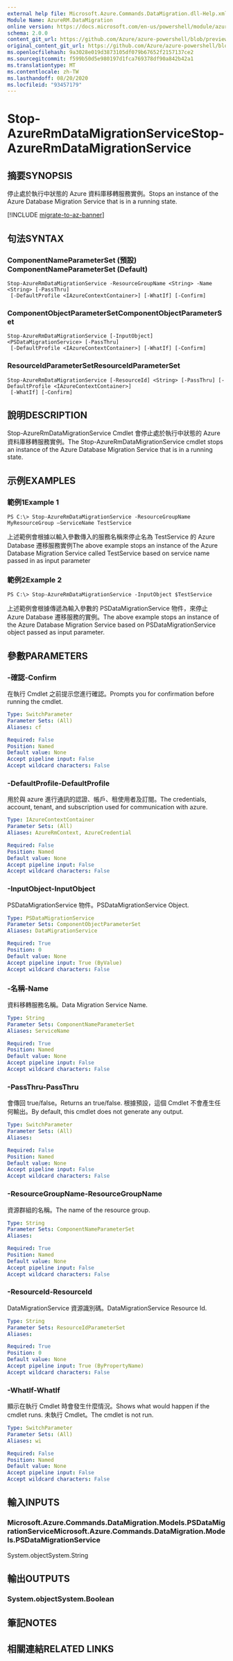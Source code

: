 ```yaml
---
external help file: Microsoft.Azure.Commands.DataMigration.dll-Help.xml
Module Name: AzureRM.DataMigration
online version: https://docs.microsoft.com/en-us/powershell/module/azurerm.datamigration/stop-azurermdatamigrationservice
schema: 2.0.0
content_git_url: https://github.com/Azure/azure-powershell/blob/preview/src/ResourceManager/DataMigration/Commands.DataMigration/help/Stop-AzureRmDataMigrationService.md
original_content_git_url: https://github.com/Azure/azure-powershell/blob/preview/src/ResourceManager/DataMigration/Commands.DataMigration/help/Stop-AzureRmDataMigrationService.md
ms.openlocfilehash: 9a3028e019d3873105df079b67652f2157137ce2
ms.sourcegitcommit: f599b50d5e980197d1fca769378df90a842b42a1
ms.translationtype: MT
ms.contentlocale: zh-TW
ms.lasthandoff: 08/20/2020
ms.locfileid: "93457179"
---
```

# <span data-ttu-id="cda69-101">Stop-AzureRmDataMigrationService</span><span class="sxs-lookup"><span data-stu-id="cda69-101">Stop-AzureRmDataMigrationService</span></span>

## <span data-ttu-id="cda69-102">摘要</span><span class="sxs-lookup"><span data-stu-id="cda69-102">SYNOPSIS</span></span>
<span data-ttu-id="cda69-103">停止處於執行中狀態的 Azure 資料庫移轉服務實例。</span><span class="sxs-lookup"><span data-stu-id="cda69-103">Stops an instance of the Azure Database Migration Service that is in a running state.</span></span>

[!INCLUDE [migrate-to-az-banner](../../includes/migrate-to-az-banner.md)]

## <span data-ttu-id="cda69-104">句法</span><span class="sxs-lookup"><span data-stu-id="cda69-104">SYNTAX</span></span>

### <span data-ttu-id="cda69-105">ComponentNameParameterSet (預設) </span><span class="sxs-lookup"><span data-stu-id="cda69-105">ComponentNameParameterSet (Default)</span></span>
```
Stop-AzureRmDataMigrationService -ResourceGroupName <String> -Name <String> [-PassThru]
 [-DefaultProfile <IAzureContextContainer>] [-WhatIf] [-Confirm]
```

### <span data-ttu-id="cda69-106">ComponentObjectParameterSet</span><span class="sxs-lookup"><span data-stu-id="cda69-106">ComponentObjectParameterSet</span></span>
```
Stop-AzureRmDataMigrationService [-InputObject] <PSDataMigrationService> [-PassThru]
 [-DefaultProfile <IAzureContextContainer>] [-WhatIf] [-Confirm]
```

### <span data-ttu-id="cda69-107">ResourceIdParameterSet</span><span class="sxs-lookup"><span data-stu-id="cda69-107">ResourceIdParameterSet</span></span>
```
Stop-AzureRmDataMigrationService [-ResourceId] <String> [-PassThru] [-DefaultProfile <IAzureContextContainer>]
 [-WhatIf] [-Confirm]
```

## <span data-ttu-id="cda69-108">說明</span><span class="sxs-lookup"><span data-stu-id="cda69-108">DESCRIPTION</span></span>
<span data-ttu-id="cda69-109">Stop-AzureRmDataMigrationService Cmdlet 會停止處於執行中狀態的 Azure 資料庫移轉服務實例。</span><span class="sxs-lookup"><span data-stu-id="cda69-109">The Stop-AzureRmDataMigrationService cmdlet stops an instance of the Azure Database Migration Service that is in a running state.</span></span>

## <span data-ttu-id="cda69-110">示例</span><span class="sxs-lookup"><span data-stu-id="cda69-110">EXAMPLES</span></span>

### <span data-ttu-id="cda69-111">範例1</span><span class="sxs-lookup"><span data-stu-id="cda69-111">Example 1</span></span>
```
PS C:\> Stop-AzureRmDataMigrationService -ResourceGroupName MyResourceGroup –ServiceName TestService

```
<span data-ttu-id="cda69-112">上述範例會根據以輸入參數傳入的服務名稱來停止名為 TestService 的 Azure Database 遷移服務實例</span><span class="sxs-lookup"><span data-stu-id="cda69-112">The above example stops an instance of the Azure Database Migration Service called TestService based on service name passed in as input parameter</span></span>

### <span data-ttu-id="cda69-113">範例2</span><span class="sxs-lookup"><span data-stu-id="cda69-113">Example 2</span></span>
```
PS C:\> Stop-AzureRmDataMigrationService -InputObject $TestService

```
<span data-ttu-id="cda69-114">上述範例會根據傳遞為輸入參數的 PSDataMigrationService 物件，來停止 Azure Database 遷移服務的實例。</span><span class="sxs-lookup"><span data-stu-id="cda69-114">The above example stops an instance of the Azure Database Migration Service based on PSDataMigrationService object passed as input parameter.</span></span>



## <span data-ttu-id="cda69-115">參數</span><span class="sxs-lookup"><span data-stu-id="cda69-115">PARAMETERS</span></span>

### <span data-ttu-id="cda69-116">-確認</span><span class="sxs-lookup"><span data-stu-id="cda69-116">-Confirm</span></span>
<span data-ttu-id="cda69-117">在執行 Cmdlet 之前提示您進行確認。</span><span class="sxs-lookup"><span data-stu-id="cda69-117">Prompts you for confirmation before running the cmdlet.</span></span>

```yaml
Type: SwitchParameter
Parameter Sets: (All)
Aliases: cf

Required: False
Position: Named
Default value: None
Accept pipeline input: False
Accept wildcard characters: False
```

### <span data-ttu-id="cda69-118">-DefaultProfile</span><span class="sxs-lookup"><span data-stu-id="cda69-118">-DefaultProfile</span></span>
<span data-ttu-id="cda69-119">用於與 azure 進行通訊的認證、帳戶、租使用者及訂閱。</span><span class="sxs-lookup"><span data-stu-id="cda69-119">The credentials, account, tenant, and subscription used for communication with azure.</span></span>

```yaml
Type: IAzureContextContainer
Parameter Sets: (All)
Aliases: AzureRmContext, AzureCredential

Required: False
Position: Named
Default value: None
Accept pipeline input: False
Accept wildcard characters: False
```

### <span data-ttu-id="cda69-120">-InputObject</span><span class="sxs-lookup"><span data-stu-id="cda69-120">-InputObject</span></span>
<span data-ttu-id="cda69-121">PSDataMigrationService 物件。</span><span class="sxs-lookup"><span data-stu-id="cda69-121">PSDataMigrationService Object.</span></span>

```yaml
Type: PSDataMigrationService
Parameter Sets: ComponentObjectParameterSet
Aliases: DataMigrationService

Required: True
Position: 0
Default value: None
Accept pipeline input: True (ByValue)
Accept wildcard characters: False
```

### <span data-ttu-id="cda69-122">-名稱</span><span class="sxs-lookup"><span data-stu-id="cda69-122">-Name</span></span>
<span data-ttu-id="cda69-123">資料移轉服務名稱。</span><span class="sxs-lookup"><span data-stu-id="cda69-123">Data Migration Service Name.</span></span>

```yaml
Type: String
Parameter Sets: ComponentNameParameterSet
Aliases: ServiceName

Required: True
Position: Named
Default value: None
Accept pipeline input: False
Accept wildcard characters: False
```

### <span data-ttu-id="cda69-124">-PassThru</span><span class="sxs-lookup"><span data-stu-id="cda69-124">-PassThru</span></span>
<span data-ttu-id="cda69-125">會傳回 true/false。</span><span class="sxs-lookup"><span data-stu-id="cda69-125">Returns an true/false.</span></span>
<span data-ttu-id="cda69-126">根據預設，這個 Cmdlet 不會產生任何輸出。</span><span class="sxs-lookup"><span data-stu-id="cda69-126">By default, this cmdlet does not generate any output.</span></span>

```yaml
Type: SwitchParameter
Parameter Sets: (All)
Aliases: 

Required: False
Position: Named
Default value: None
Accept pipeline input: False
Accept wildcard characters: False
```

### <span data-ttu-id="cda69-127">-ResourceGroupName</span><span class="sxs-lookup"><span data-stu-id="cda69-127">-ResourceGroupName</span></span>
<span data-ttu-id="cda69-128">資源群組的名稱。</span><span class="sxs-lookup"><span data-stu-id="cda69-128">The name of the resource group.</span></span>

```yaml
Type: String
Parameter Sets: ComponentNameParameterSet
Aliases: 

Required: True
Position: Named
Default value: None
Accept pipeline input: False
Accept wildcard characters: False
```

### <span data-ttu-id="cda69-129">-ResourceId</span><span class="sxs-lookup"><span data-stu-id="cda69-129">-ResourceId</span></span>
<span data-ttu-id="cda69-130">DataMigrationService 資源識別碼。</span><span class="sxs-lookup"><span data-stu-id="cda69-130">DataMigrationService Resource Id.</span></span>

```yaml
Type: String
Parameter Sets: ResourceIdParameterSet
Aliases: 

Required: True
Position: 0
Default value: None
Accept pipeline input: True (ByPropertyName)
Accept wildcard characters: False
```

### <span data-ttu-id="cda69-131">-WhatIf</span><span class="sxs-lookup"><span data-stu-id="cda69-131">-WhatIf</span></span>
<span data-ttu-id="cda69-132">顯示在執行 Cmdlet 時會發生什麼情況。</span><span class="sxs-lookup"><span data-stu-id="cda69-132">Shows what would happen if the cmdlet runs.</span></span>
<span data-ttu-id="cda69-133">未執行 Cmdlet。</span><span class="sxs-lookup"><span data-stu-id="cda69-133">The cmdlet is not run.</span></span>

```yaml
Type: SwitchParameter
Parameter Sets: (All)
Aliases: wi

Required: False
Position: Named
Default value: None
Accept pipeline input: False
Accept wildcard characters: False
```

## <span data-ttu-id="cda69-134">輸入</span><span class="sxs-lookup"><span data-stu-id="cda69-134">INPUTS</span></span>

### <span data-ttu-id="cda69-135">Microsoft.Azure.Commands.DataMigration.Models.PSDataMigrationService</span><span class="sxs-lookup"><span data-stu-id="cda69-135">Microsoft.Azure.Commands.DataMigration.Models.PSDataMigrationService</span></span>
<span data-ttu-id="cda69-136">System.object</span><span class="sxs-lookup"><span data-stu-id="cda69-136">System.String</span></span>


## <span data-ttu-id="cda69-137">輸出</span><span class="sxs-lookup"><span data-stu-id="cda69-137">OUTPUTS</span></span>

### <span data-ttu-id="cda69-138">System.object</span><span class="sxs-lookup"><span data-stu-id="cda69-138">System.Boolean</span></span>


## <span data-ttu-id="cda69-139">筆記</span><span class="sxs-lookup"><span data-stu-id="cda69-139">NOTES</span></span>

## <span data-ttu-id="cda69-140">相關連結</span><span class="sxs-lookup"><span data-stu-id="cda69-140">RELATED LINKS</span></span>

